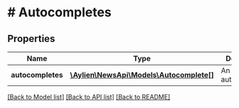 # # Autocompletes

## Properties

Name | Type | Description | Notes
------------ | ------------- | ------------- | -------------
**autocompletes** | [**\Aylien\NewsApi\Models\Autocomplete[]**](Autocomplete.md) | An array of autocompletes | [optional] 

[[Back to Model list]](../../README.md#documentation-for-models) [[Back to API list]](../../README.md#documentation-for-api-endpoints) [[Back to README]](../../README.md)


